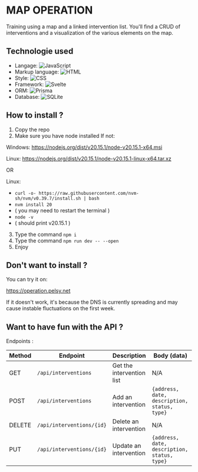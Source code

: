 # MAP OPERATION

Training using a map and a linked intervention list.
You'll find a CRUD of interventions and a visualization of the various elements on the map.

## Technologie used

- Langage: ![JavaScript](https://img.shields.io/badge/JavaScript-F7DF1E?logo=javascript&logoColor=black)
- Markup language: ![HTML](https://img.shields.io/badge/HTML-E34F26?logo=html5&logoColor=white)
- Style: ![CSS](https://img.shields.io/badge/CSS-1572B6?logo=css3&logoColor=white)
- Framework: ![Svelte](https://img.shields.io/badge/Svelte-FF3E00?logo=svelte&logoColor=white)
- ORM: ![Prisma](https://img.shields.io/badge/Prisma-2D3748?logo=prisma&logoColor=white)
- Database: ![SQLite](https://img.shields.io/badge/SQLite-003B57?logo=sqlite&logoColor=white)

## How to install ?

1. Copy the repo
2. Make sure you have node installed
If not:

Windows: https://nodejs.org/dist/v20.15.1/node-v20.15.1-x64.msi

Linux:   https://nodejs.org/dist/v20.15.1/node-v20.15.1-linux-x64.tar.xz

OR

Linux:

- `curl -o- https://raw.githubusercontent.com/nvm-sh/nvm/v0.39.7/install.sh | bash`
- `nvm install 20`
- ( you may need to restart the terminal )
- `node -v`
- ( should print v20.15.1 )

3. Type the command `npm i`
4. Type the command `npm run dev -- --open`
5. Enjoy

## Don't want to install ?

You can try it on:

https://operation.pelsy.net

If it doesn't work, it's because the DNS is currently spreading and may cause instable fluctuations on the first week.

## Want to have fun with the API ?

Endpoints :

| Method  | Endpoint                        | Description                     | Body (data)                                 |
|---------|---------------------------------|---------------------------------|---------------------------------------------|
| GET     | `/api/interventions`            | Get the intervention list       | N/A                                         |
| POST    | `/api/interventions`            | Add an intervention             | `{address, date, description, status, type}`|
| DELETE  | `/api/interventions/{id}`       | Delete an intervention          | N/A                                         |
| PUT     | `/api/interventions/{id}`       | Update an intervention          | `{address, date, description, status, type}`|

